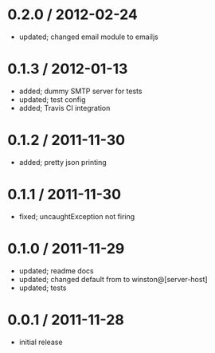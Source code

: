 
0.2.0 / 2012-02-24 
==================

  * updated; changed email module to emailjs

0.1.3 / 2012-01-13 
==================

  * added; dummy SMTP server for tests
  * updated; test config
  * added; Travis CI integration

0.1.2 / 2011-11-30 
==================

  * added; pretty json printing

0.1.1 / 2011-11-30 
==================

  * fixed; uncaughtException not firing

0.1.0 / 2011-11-29 
==================

  * updated; readme docs
  * updated; changed default from to winston@[server-host]
  * updated; tests

0.0.1 / 2011-11-28 
==================

  * initial release
